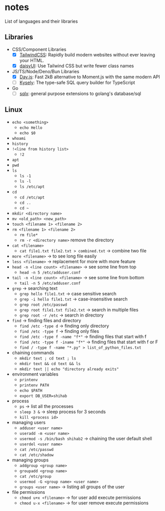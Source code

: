 # notes
List of languages and their libraries

## Libraries
  - CSS/Component Libraries
    - [x] [TailwindCSS](https://github.com/tailwindlabs/tailwindcss): Rapidly build modern websites without ever leaving your HTML.
    - [x] [daisyUI](https://github.com/saadeghi/daisyui): Use Tailwind CSS but write fewer class names
  - JS/TS/Node/Deno/Bun Libraries
    - [x] [Day.js](https://github.com/iamkun/dayjs/): Fast 2kB alternative to Moment.js with the same modern API
    - [ ] [Kysely](https://github.com/kysely-org/kysely): The type-safe SQL query builder for TypeScript
  - Go
    - [ ] [sqlx](https://github.com/jmoiron/sqlx): general purpose extensions to golang's database/sql

## Linux

- `echo <something>`
  - `echo Hello`
  - `echo $0`
- `whoami`
- `history`
- `!<line from history list>`
  - `!2`
- `apt`
- `pwd`
- `ls`
  - `ls -1`
  - `ls -l`
  - `ls /etc/apt`
- `cd`
  - `cd /etc/apt`
  - `cd ..`
  - `cd ~`
- `mkdir <directory name>`
- `mv <old_path> <new_path>`
- `touch <filename 1> <filename 2>`
- `rm <filename 1> <filename 2>`
  - `rm file*`
  - `rm -r <directory name>` remove the directory
- `cat <filename>`
  - `cat file1.txt file2.txt > combined.txt` -> combine two file
- `more <filename>` -> to see long file easily
- `less <filename>` -> replacement for more with more feature
- `head -n <line count> <filename>` -> see some line from top
  - `head -n 5 /etc/adduser.conf`
- `tail -n <line count> <filename>` -> see some line from bottom
  - `tail -n 5 /etc/adduser.conf`
- `grep` -> searching text
  - `grep hello file1.txt` -> case sensitive search
  - `grep -i hello file1.txt` -> case-insensitive search
  - `grep root /etc/passwd`
  - `grep root file1.txt file2.txt` -> search in multiple files
  - `grep root -r /etc` -> search in directory
- `find` -> finding files and directory
  - `find /etc -type d` -> finding only directory
  - `find /etc -type f` -> finding only files
  - `find /etc -type f -name "f*"` -> finding files that start with f
  - `find /etc -type f -iname "f*"` -> finding files that start with f or F
  - `find / -type f -name "*.py" > list_of_python_files.txt`
- chaining commands
  - `mkdir text ; cd text ; ls`
  - `mkdir text && cd text && ls`
  - `mkdir text || echo "directory already exits"`
- environment variables
  - `printenv`
  - `printenv PATH`
  - `echo $PATH`
  - `export DB_USER=shihab`
- process
  - `ps` -> list all the processes
  - `sleep 3 &` -> sleep process for 3 seconds
  - `kill <process id>`
- managing users
  - `adduser <user name>`
  - `useradd -m <user name>`
  - `usermod -s /bin/bash shihab2` -> chaining the user default shell
  - `userdel <user name>`
  - `cat /etc/passwd`
  - `cat /etc/shadow`
- managing groups
  - `addgroup <group name>`
  - `groupadd <group name>`
  - `cat /etc/group`
  - `usermod -G <group name> <user name>`
  - `groups <user name>` -> listing all groups of the user
- file permissions
  - `chmod u+x <filename>` -> for user add execute permissions
  - `chmod u-x <filename>` -> for user remove execute permissions
